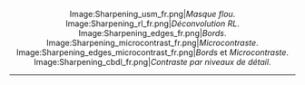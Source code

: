 <div align="center">

Image:Sharpening_usm_fr.png\|*Masque flou*.
Image:Sharpening_rl_fr.png\|*Déconvolution RL*.
Image:Sharpening_edges_fr.png\|*Bords*.
Image:Sharpening_microcontrast_fr.png\|*Microcontraste*.
Image:Sharpening_edges_microcontrast_fr.png\|*Bords* et
*Microcontraste*. Image:Sharpening_cbdl_fr.png\|*Contraste par niveaux
de détail*.

</div>

------------------------------------------------------------------------